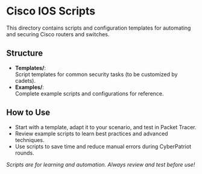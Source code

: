# Cisco IOS Scripts

This directory contains scripts and configuration templates for automating and securing Cisco routers and switches.

## Structure

- **Templates/**:  
  Script templates for common security tasks (to be customized by cadets).
- **Examples/**:  
  Complete example scripts and configurations for reference.

## How to Use

- Start with a template, adapt it to your scenario, and test in Packet Tracer.
- Review example scripts to learn best practices and advanced techniques.
- Use scripts to save time and reduce manual errors during CyberPatriot rounds.

*Scripts are for learning and automation. Always review and test before use!*
